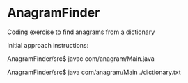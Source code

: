 # AnagramFinder
Coding exercise to find anagrams from a dictionary


Initial approach instructions:

AnagramFinder/src$ javac com/anagram/Main.java

AnagramFinder/src$ java com/anagram/Main ./dictionary.txt





